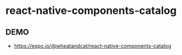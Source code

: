 # react-native-components-catalog

## DEMO

* https://expo.io/@wheatandcat/react-native-components-catalog
